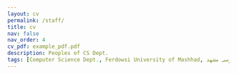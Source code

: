 ```yaml
---
layout: cv
permalink: /staff/
title: cv
nav: false
nav_order: 4
cv_pdf: example_pdf.pdf
description: Peoples of CS Dept.
tags: [Computer Science Dept., Ferdowsi University of Mashhad, علوم کامپیوتر دانشگاه فردوسی مشهد]
---
```

